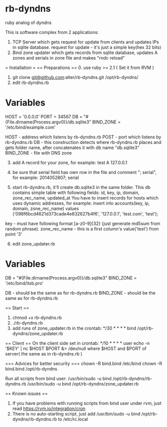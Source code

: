 rb-dyndns
=========

ruby analog of dyndns


This is software complex from 2 applications:
1. TCP Server which gets request for update from clients and updates IPs in sqlite database.
request for update - it's just a simple key(hex 32 bits)
2. Bind zone updater which gets records from sqlite database, updates A zones and serials in zone file and makes "rndc reload"

= Installation =
== Preparations == 
0. use ruby >= 2.1 ( Set it from RVM )
1. git clone git@github.com:alter/rb-dyndns.git /opt/rb-dyndns/
2. edit rb-dyndns.rb
# Variables
HOST = '0.0.0.0'
PORT = 34567
DB = "#{File.dirname(Process.argv0)}/db.sqlite3"
BIND_ZONE = '/etc/bind/example.com'

HOST - address which listens by rb-dyndns.rb
POST - port which listens by rb-dyndns.rb
DB - this construction detects where rb-dyndns.rb places and gets folder name, after concatenates it with db name "db.sqlite3"
BIND_ZONE - file with DNS zone

3. add A record for your zone, for example:
test A 127.0.0.1

4. be sure that serial field has own row in the file and comment "; serial", for example:
2014052807; serial

5. start rb-dyndns.rb, it'll create db.sqlite3 in the same folder.
This db contains simple table with following fields:
id, key, ip, domain, zone_rec_name, updated_at
You have to insert records for hosts which uses dynamic addresses, for example:
insert into accounts(key, ip, domain, zone_rec_name) values ('098f6bcd4621d373cade4e832627b4f6', '127.0.0.1', 'test.com', 'test');

key - must have following format [a-z0-9]{32} (just generate md5sum from random phrase).
zone_rec_name - this is a first column's value('test') from point '3'

6. edit zone_updater.rb
# Variables
DB = "#{File.dirname(Process.argv0)}/db.sqlite3"
BIND_ZONE = '/etc/bind/itsb.pro'

DB - should be the same as for rb-dyndns.rb
BIND_ZONE - should be the same as for rb-dyndns.rb

== Start ==
1. chmod +x rb-dyndns.rb
2. ./rb-dyndns.rb
3. add runs of zone_updater.rb in the crontab:
*/30  * * * * bind  /opt/rb-dyndns/zone_updater.rb

== Client ==
On the client side set in crontab:
*/10   * * * * user  echo -n '$KEY' | nc $HOST $PORT &> /dev/null
where $HOST and $PORT of server( the same as in rb-dyndns.rb )

=== Advices for better security ===
chown -R bind.bind /etc/bind
chown -R bind.bind /opt/rb-dyndns

Run all scripts from bind user:
/usr/bin/sudo -u bind /opt/rb-dyndns/rb-dyndns.rb
/usr/bin/sudo -u bind /opt/rb-dyndns/zone_updater.rb

== Known issues ==
1. If you have problems with running scripts from bind user under rvm, just read https://rvm.io/integration/cron
2. There is no auto-starting script, just add /usr/bin/sudo -u bind /opt/rb-dyndns/rb-dyndns.rb to /etc/rc.local
